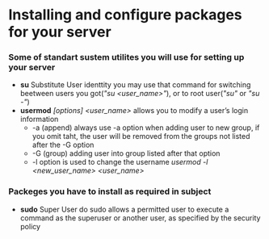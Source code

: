 # Installing and configure packages for your server

### Some of standart sustem utilites you will use for setting up your server
- **su** Substitute User identtity
  you may use that command for switching beetween users you got(*"su <user_name>"*), or to root user(*"su"* or *"su -"*)
- **usermod** *[options] <user_name>*
  allows you to modify a user’s login information
  - -a (append) always use -a option when adding user to new group, if you omit taht, the user will be removed from the groups not listed after the -G option
  - -G (group) adding user into group listed after that option
  - -l option is used to change the username *usermod -l <new_user_name> <user_name>*
  
### Packeges you have to install as required in subject
- **sudo** Super User do
  sudo allows a permitted user to execute a command as the superuser or another user, as specified by the security policy
